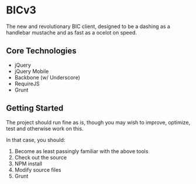 BICv3
=====
The new and revolutionary BIC client, designed to be a dashing as a handlebar mustache and as fast as a ocelot on speed.

Core Technologies
-----------------
* jQuery
* jQuery Mobile
* Backbone (w/ Underscore)
* RequireJS
* Grunt

Getting Started
---------------
The project should run fine as is, though you may wish to improve, optimize, test and otherwise work on this.

In that case, you should:

1. Become as least passingly familiar with the above tools
2. Check out the source
3. NPM install
4. Modify source files
5. Grunt